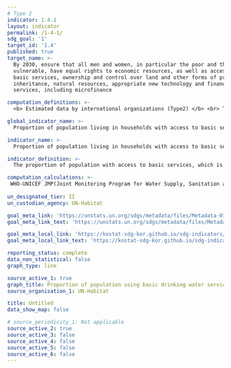 ```yaml
---
# Type 2
indicator: 1.4.1
layout: indicator
permalink: /1-4-1/
sdg_goal: '1'
target_id: '1.4'
published: true
target_name: >-
  By 2030, ensure that all men and women, in particular the poor and the
  vulnerable, have equal rights to economic resources, as well as access to
  basic services, ownership and control over land and other forms of property,
  inheritance, natural resources, appropriate new technology and financial
  services, including microfinance

computation_definitions: >-
  <b> Estimated data by international organizations (Type2) </b> <br> This is Korean data prepared by international organizations through estimation and modeling. <br> If there are no national data corresponding to UN SDGs indicators, international data are available for monitoring

global_indicator_name: >-
  Proportion of population living in households with access to basic services

indicator_name: >-
  Proportion of population living in households with access to basic services

indicator_definition: >-
  The proportion of population with access to basic services, which is calculated as population with access to all basic services ÷ total population × 100.

computation_calculations: >-
 WHO-UNICEF JMP(Joint Monitoring Program for Water Supply, Sanitation and  Hygiene) data
  
un_designated_tier: II
un_custodian_agency: UN-Habitat

goal_meta_link: 'https://unstats.un.org/sdgs/metadata/files/Metadata-01-04-01.pdf'
goal_meta_link_text: 'https://unstats.un.org/sdgs/metadata/files/Metadata-01-04-01.pdf'

goal_meta_local_link: 'https://kostat-sdg-kor.github.io/sdg-indicators/public/data/Metadata-01-04-01_ENG.pdf'
goal_meta_local_link_text: 'https://kostat-sdg-kor.github.io/sdg-indicators/public/data/Metadata-01-04-01_ENG.pdf'

reporting_status: complete
data_non_statistical: false
graph_type: line

source_active_1: true
graph_title: Proportion of population using basic drinking water services and sanitation services, by location (%) 
source_organisation_1: UN-Habitat

title: Untitled
data_show_map: false

# source_periodicity_1: Not applicable
source_active_2: true
source_active_3: false
source_active_4: false
source_active_5: false
source_active_6: false
---
```

